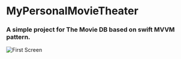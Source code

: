 # MyPersonalMovieTheater


### A simple project for The Movie DB based on swift MVVM pattern.  

![First Screen]([http://url/to/img.png](https://github.com/faruksirket/MyPersonalMovieTheater/blob/main/Simulator%20Screen%20Shot%20-%20iPhone%2013%20-%202022-09-05%20at%2015.11.16.png))
